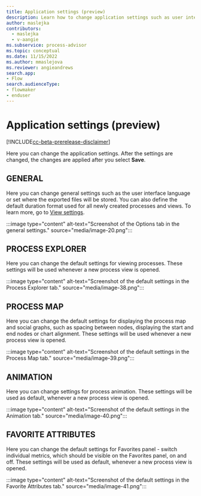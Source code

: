 ```yaml
---
title: Application settings (preview)
description: Learn how to change application settings such as user interface language or set where the exported files will be stored in the Minit desktop application in process advisor.
author: maslejka
contributors:
  - maslejka
  - v-aangie
ms.subservice: process-advisor
ms.topic: conceptual
ms.date: 11/15/2022
ms.author: mmaslejova
ms.reviewer: angieandrews
search.app:
- Flow
search.audienceType:
- flowmaker
- enduser
---
```


# Application settings (preview)

[!INCLUDE[cc-beta-prerelease-disclaimer](../includes/cc-beta-prerelease-disclaimer.md)]

Here you can change the application settings. After the settings are changed, the changes are applied after you select **Save**.

## GENERAL

Here you can change general settings such as the user interface language or set where the exported files will be stored. You can also define the default duration format used for all newly created processes and views. To learn more, go to [View settings](view-settings.md).

:::image type="content" alt-text="Screenshot of the Options tab in the general settings." source="media/image-20.png":::

## PROCESS EXPLORER

Here you can change the default settings for viewing processes. These settings will be used whenever a new process view is opened.

:::image type="content" alt-text="Screenshot of the default settings in the Process Explorer tab." source="media/image-38.png":::

## PROCESS MAP

Here you can change the default settings for displaying the process map and social graphs, such as spacing between nodes, displaying the start and end nodes or chart alignment. These settings will be used whenever a new process view is opened.

:::image type="content" alt-text="Screenshot of the default settings in the Process Map tab." source="media/image-39.png":::

## ANIMATION

Here you can change settings for process animation. These settings will be used as default, whenever a new process view is opened.

:::image type="content" alt-text="Screenshot of the default settings in the Animation tab." source="media/image-40.png":::

## FAVORITE ATTRIBUTES

Here you can change the default settings for Favorites panel - switch individual metrics, which should be visible on the Favorites panel, on and off. These settings will be used as default, whenever a new process view is opened.

:::image type="content" alt-text="Screenshot of the default settings in the Favorite Attributes tab." source="media/image-41.png":::


